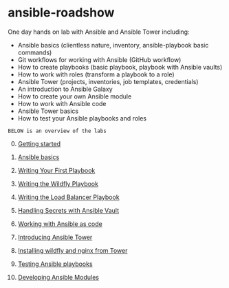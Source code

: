 # ansible-roadshow
One day hands on lab with Ansible and Ansible Tower including:

* Ansible basics (clientless nature, inventory, ansible-playbook basic commands)
* Git workflows for working with Ansible (GitHub workflow)
* How to create playbooks (basic playbook, playbook with Ansible vaults)
* How to work with roles (transform a playbook to a role)
* Ansible Tower (projects, inventories, job templates, credentials)
* An introduction to Ansible Galaxy
* How to create your own Ansible module
* How to work with Ansible code
* Ansible Tower basics
* How to test your Ansible playbooks and roles

```
BELOW is an overview of the labs
```

0. [Getting started](labs/lab-1/README.md)

1. [Ansible basics](labs/lab-1/README.md)

2. [Writing Your First Playbook](labs/lab-2/README.md)

3. [Writing the Wildfly Playbook](labs/lab-3/README.md)

4. [Writing the Load Balancer Playbook](labs/lab-4/README.md)

5. [Handling Secrets with Ansible Vault](labs/lab-5/README.md)

6. [Working with Ansible as code](labs/lab-6/README.md)

7. [Introducing Ansible Tower](labs/lab-7/README.md)

8. [Installing wildfly and nginx from Tower](labs/lab-8/README.md)

9. [Testing Ansible playbooks](labs/lab-9/README.md)

10. [Developing Ansible Modules](labs/lab-10/README.md)

